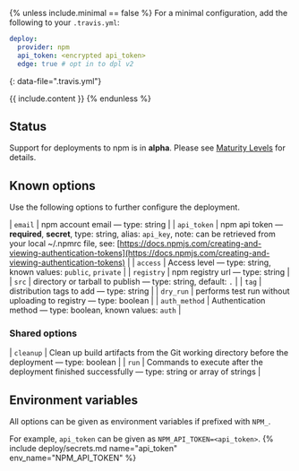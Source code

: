 {% unless include.minimal == false %}
For a minimal configuration, add the following to your `.travis.yml`:

```yaml
deploy:
  provider: npm
  api_token: <encrypted api_token>
  edge: true # opt in to dpl v2
```
{: data-file=".travis.yml"}



{{ include.content }}
{% endunless %}

## Status

Support for deployments to npm is in **alpha**. Please see [Maturity Levels](/user/deployment-v2#maturity-levels) for details.
## Known options

Use the following options to further configure the deployment.

| `email` | npm account email &mdash; type: string |
| `api_token` | npm api token &mdash; **required**, **secret**, type: string, alias: `api_key`, note: can be retrieved from your local ~/.npmrc file, see: [https://docs.npmjs.com/creating-and-viewing-authentication-tokens](https://docs.npmjs.com/creating-and-viewing-authentication-tokens) |
| `access` | Access level &mdash; type: string, known values: `public`, `private` |
| `registry` | npm registry url &mdash; type: string |
| `src` | directory or tarball to publish &mdash; type: string, default: `.` |
| `tag` | distribution tags to add &mdash; type: string |
| `dry_run` | performs test run without uploading to registry &mdash; type: boolean |
| `auth_method` | Authentication method &mdash; type: boolean, known values: `auth` |

### Shared options

| `cleanup` | Clean up build artifacts from the Git working directory before the deployment &mdash; type: boolean |
| `run` | Commands to execute after the deployment finished successfully &mdash; type: string or array of strings |

## Environment variables

All options can be given as environment variables if prefixed with `NPM_`.

For example, `api_token` can be given as `NPM_API_TOKEN=<api_token>`.
{% include deploy/secrets.md name="api_token" env_name="NPM_API_TOKEN" %}